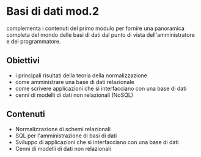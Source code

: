 ﻿# Basi di dati mod.2

complementa i contenuti del primo modulo per fornire una panoramica completa del mondo delle basi di dati dal punto di vista dell'amministratore e del programmatore.

## Obiettivi

- i principali risultati della teoria della normalizzazione
- come amministrare una base di dati relazionale
- come scrivere applicazioni che si interfacciano con una base di dati
- cenni di modelli di dati non relazionali (NoSQL)

## Contenuti

- Normalizzazione di schemi relazionali
- SQL per l'amministrazione di basi di dati
- Sviluppo di applicazioni che si interfacciano con una base di dati
- Cenni di modelli di dati non relazionali
